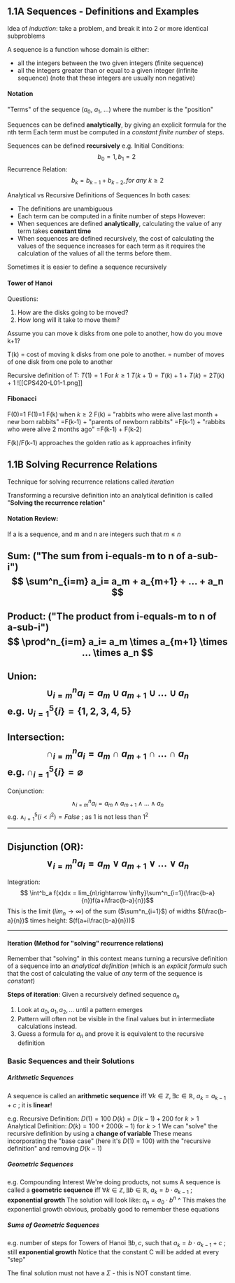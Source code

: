 ## 1.1A Sequences - Definitions and Examples

Idea of *induction*: take a problem, and break it into 2 or more identical subproblems

A sequence is a function whose domain is either: 
- all the integers between the two given integers (finite sequence)
- all the integers greater than or equal to a given integer (infinite sequence)
(note that these integers are usually non negative)

#### Notation
"Terms" of the sequence ($a_0$, $a_1$, ...) where the number is the "position"

Sequences can be defined **analytically**, by giving an explicit formula for the nth term
Each term must be computed in a *constant finite number* of steps.

Sequences can be defined **recursively**
e.g.
Initial Conditions:
$$
b_0=1, b_1=2 \
$$
Recurrence Relation:
$$
b_k=b_{k-1} + b_{k-2}, for\ any\ k \ge2
$$

Analytical vs Recursive Definitions of Sequences
In both cases:
- The definitions are unambiguous
- Each term can be computed in a finite number of steps
However:
- When sequences are defined **analytically**, calculating the value of any term takes **constant time**
- When sequences are defined recursively, the cost of calculating the values of the sequence increases for each term as it requires the calculation of the values of all the terms before them.

Sometimes it is easier to define a sequence recursively

#### Tower of Hanoi
Questions:
1. How are the disks going to be moved?
2. How long will it take to move them?

Assume you can move k disks from one pole to another, how do you move k+1?

T(k) = cost of moving k disks from one pole to another. = number of moves of one disk from one pole to another

Recursive definition of T:
$T(1) = 1$
For $k \ge 1$
$T(k+1) = T(k) + 1 + T(k)  = 2T(k)+1$
![[CPS420-L01-1.png]]

#### Fibonacci
F(0)=1
F(1)=1
F(k) when $k \ge 2$
F(k) = "rabbits who were alive last month + new born rabbits"
=F(k-1) + "parents of newborn rabbits"
=F(k-1) + "rabbits who were alive 2 months ago"
=F(k-1) + F(k-2)

F(k)/F(k-1) approaches the golden ratio as k approaches infinity

## 1.1B Solving Recurrence Relations
Technique for solving recurrence relations called *iteration*

Transforming a recursive definition into an analytical definition is called "**Solving the recurrence relation**"
#### Notation Review:
If a is a sequence, and m and n are integers such that $m\le n$

Sum: ("The sum from i-equals-m to n of a-sub-i")
$$
\sum^n_{i=m} a_i= a_m + a_{m+1} + ... + a_n 
$$
---
Product: ("The product from i-equals-m to n of a-sub-i")
$$
\prod^n_{i=m} a_i= a_m \times a_{m+1} \times ... \times a_n 
$$
---
Union:
$$
\cup^n_{i=m} a_i= a_m \cup a_{m+1} \cup ... \cup a_n 
$$
	e.g.
	$\cup^5_{i=1}\{i\} = \{1,2,3,4,5\}$
---
Intersection:$$
\cap^n_{i=m} a_i= a_m \cap a_{m+1} \cap ... \cap a_n $$
	e.g.
	$\cap^5_{i=1}\{i\} = \varnothing$
---
Conjunction:$$ 
\land^n_{i=m} a_i= a_m \land a_{m+1} \land ... \land a_n $$
	e.g.
	$\land^5_{i=1}(i<i^2) = False$ ; as $1$ is not less than $1^2$

---
Disjunction (OR):
$$ 
\lor^n_{i=m} a_i= a_m \lor a_{m+1} \lor ... \lor a_n 
$$
---
Integration:$$
\int^b_a f(x)dx = lim_{n\rightarrow \infty}\sum^n_{i=1}(\frac{b-a}{n})f(a+i\frac{b-a}{n})$$
This is the limit ($lim_n\rightarrow \infty$) of the sum ($\sum^n_{i=1}$) of widths $(\frac{b-a}{n})$ times height: $(f(a+i\frac{b-a}{n}))$

--- 
#### Iteration (Method for "solving" recurrence relations)
Remember that "solving" in this context means turning a recursive definition of a sequence into an *analytical definition* (which is an *explicit formula* such that the cost of calculating the value of *any* term of the sequence is *constant*)

**Steps of iteration**:
Given a recursively defined sequence $a_n$
1. Look at $a_0, a_1, a_2, ...$ until a pattern emerges
2. Pattern will often not be visible in the final values but in intermediate calculations instead.
3. Guess a formula for $a_n$ and prove it is equivalent to the recursive definition 

### Basic Sequences and their Solutions
##### Arithmetic Sequences
A sequence is called an **arithmetic sequence** iff
$\forall k \in \mathbb{Z}, \exists c \in \mathbb{R},\ a_k = a_{k-1} + c$ ; it is **linear**!

e.g.
Recursive Definition:
	$D(1)=100$
	$D(k) = D(k-1)+200$ for $k>1$ 
Analytical Definition:
	$D(k) = 100 + 200(k-1)$ for $k>1$
We can "solve" the recursive definition by using a **change of variable**
These means incorporating the "base case" (here it's $D(1)=100$) with the "recursive definition" and removing $D(k-1)$ 


##### Geometric Sequences
e.g. Compounding Interest
We're doing products, not sums
A sequence is called a **geometric sequence** iff
$\forall k \in \mathbb{Z}, \exists b \in \mathbb{R},\ a_k = b\cdot a_{k-1}$ ; **exponential growth**
The solution will look like:
$a_n = a_0\cdot b^n$ 
^ This makes the exponential growth obvious, probably good to remember these equations
##### Sums of Geometric Sequences
e.g. number of steps for Towers of Hanoi
$\exists b,c,$ such that $a_k=b\cdot a_{k-1}+c$ ; still **exponential growth**
Notice that the constant C will be added at every "step"

The final solution must not have a $\Sigma$ - this is NOT constant time.
